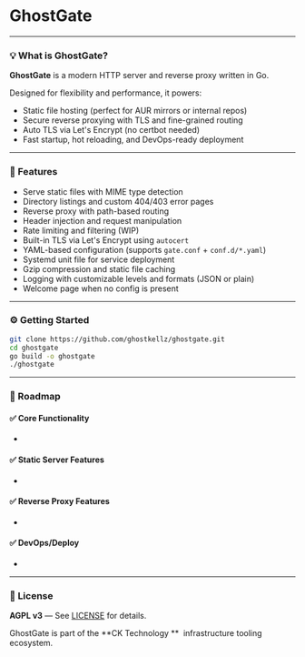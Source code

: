 # GhostGate

---

### 💡 What is GhostGate?

**GhostGate** is a modern HTTP server and reverse proxy written in Go.

Designed for flexibility and performance, it powers:

* Static file hosting (perfect for AUR mirrors or internal repos)
* Secure reverse proxying with TLS and fine-grained routing
* Auto TLS via Let's Encrypt (no certbot needed)
* Fast startup, hot reloading, and DevOps-ready deployment

---

### 🚀 Features

* Serve static files with MIME type detection
* Directory listings and custom 404/403 error pages
* Reverse proxy with path-based routing
* Header injection and request manipulation
* Rate limiting and filtering (WIP)
* Built-in TLS via Let's Encrypt using `autocert`
* YAML-based configuration (supports `gate.conf` + `conf.d/*.yaml`)
* Systemd unit file for service deployment
* Gzip compression and static file caching
* Logging with customizable levels and formats (JSON or plain)
* Welcome page when no config is present

---

### ⚙️ Getting Started

```bash
git clone https://github.com/ghostkellz/ghostgate.git
cd ghostgate
go build -o ghostgate
./ghostgate
```

---

### 📅 Roadmap

#### ✅ Core Functionality

*

#### ✅ Static Server Features

*

#### ✅ Reverse Proxy Features

*

#### ✅ DevOps/Deploy

*

---

### 📝 License

**AGPL v3** — See [LICENSE](LICENSE) for details.

GhostGate is part of the \*\*CK Technology \*\*  infrastructure tooling ecosystem.
